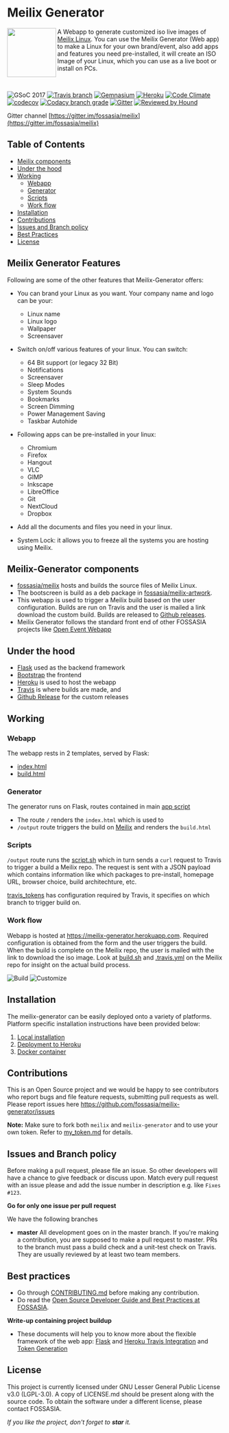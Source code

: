 # Meilix Generator
<p>
    <img align= "left" src="/static/favicon/apple-icon-114x114.png" width="114">
   A Webapp to generate customized iso live images of <a href="https://github.com/fossasia/meilix">Meilix Linux</a>. You can use the Meilix Generator (Web app) to make a Linux for your own brand/event, also add apps and features you need pre-installed, it will create an ISO Image of your Linux, which you can use as a live boot or install on PCs. 
</p><br>

![GSoC 2017](https://img.shields.io/badge/GSoC-2017-blue.svg) [![Travis branch](https://img.shields.io/travis/fossasia/meilix-generator/master.svg?style=flat-square)](https://travis-ci.org/fossasia/meilix-generator) [![Gemnasium](https://img.shields.io/gemnasium/fossasia/meilix-generator.svg?style=flat-square)](https://gemnasium.com/github.com/fossasia/meilix-generator) [![Heroku](https://heroku-badge.herokuapp.com/?app=meilix-generator)](https://meilix-generator.herokuapp.com/) [![Code Climate](https://codeclimate.com/github/fossasia/meilix-generator/badges/gpa.svg?branch=master)](https://codeclimate.com/github/fossasia/meilix-generator) [![codecov](https://codecov.io/gh/fossasia/meilix-generator/branch/master/graph/badge.svg)](https://codecov.io/gh/fossasia/meilix-generator) [![Codacy branch grade](https://img.shields.io/codacy/grade/2040e9769e0c446dbb400fc5a77d2dc2/master.svg?style=flat-square)](https://www.codacy.com/app/fossasia/meilix-generator) [![Gitter](https://badges.gitter.im/Join%20Chat.svg)](https://gitter.im/fossasia/meilix?utm_source=badge&utm_medium=badge&utm_campaign=pr-badge&utm_content=badge) [![Reviewed by Hound](https://img.shields.io/badge/Reviewed_by-Hound-8E64B0.svg)](https://houndci.com)

Gitter channel [https://gitter.im/fossasia/meilix](https://gitter.im/fossasia/meilix)

## Table of Contents

* [Meilix components](#meilix-components)
* [Under the hood](#under-the-hood)
* [Working](#working)
    * [Webapp](#webapp)
    * [Generator](#generator)
    * [Scripts](#scripts)
    * [Work flow](#work-flow)
* [Installation](#installation)
* [Contributions](#contributions)
* [Issues and Branch policy](#issues-and-branch-policy)
* [Best Practices](#best-practices)
* [License](#license)

## Meilix Generator Features

 Following are some of the other features that Meilix-Generator offers:

- You can brand your Linux as you want. Your company name and logo can be your:
    - Linux name
    - Linux logo
    - Wallpaper
    - Screensaver

- Switch on/off various features of your linux. You can switch: 
    - 64 Bit support (or legacy 32 Bit)
    - Notifications
    - Screensaver
    - Sleep Modes 
    - System Sounds
    - Bookmarks
    - Screen Dimming
    - Power Management Saving 
    - Taskbar Autohide

- Following apps can be pre-installed in your linux: 
    - Chromium
    - Firefox
    - Hangout
    - VLC
    - GIMP
    - Inkscape
    - LibreOffice
    - Git
    - NextCloud
    - Dropbox

- Add all the documents and files you need in your linux.
- System Lock: it allows you to freeze all the systems you are hosting using Meilix.

## Meilix-Generator components

* [fossasia/meilix](https://github.com/fossasia/meilix) hosts and builds the source files of Meilix Linux.
* The bootscreen is build as a deb package in [fossasia/meilix-artwork](https://github.com/fossasia/meilix-artwork).
* This webapp is used to trigger a Meilix build based on the user configuration. Builds are run on Travis and the user is mailed a link download the custom build. Builds are released to [Github releases](https://github.com/fossasia/meilix/releases).
* Meilix Generator follows the standard front end of other FOSSASIA projects like [Open Event Webapp](https://github.com/fossasia/open-event-webapp)


## Under the hood

* [Flask](http://flask.pocoo.org/) used as the backend framework
* [Bootstrap](http://getbootstrap.com/) the frontend
* [Heroku](https://www.heroku.com/) is used to host the webapp
* [Travis](travis-ci.org) is where builds are made, and
* [Github Release](https://help.github.com/articles/creating-releases/) for the custom releases


## Working
### Webapp

The webapp rests in 2 templates, served by Flask:

- [index.html](templates/index.html)
- [build.html](templates/build.html)

### Generator

The generator runs on Flask, routes contained in main [app script](app.py)

* The route `/` renders the `index.html` which is used to
* `/output` route triggers the build on [Meilix](https://github.com/fossasia/meilix) and renders the `build.html`

### Scripts

`/output` route runs the [script.sh](script.sh) which in turn sends a `curl` request to Travis to trigger a build a Meilix repo. The request is sent with a JSON payload which contains information like which packages to pre-install, homepage URL, browser choice, build architechture, etc.

[travis_tokens](travis_tokens) has configuration required by Travis, it specifies on which branch to trigger build on.


### Work flow

Webapp is hosted at https://meilix-generator.herokuapp.com. Required configuration is obtained from the form and the user triggers the build. When the build is complete on the Meilix repo, the user is mailed with the link to download the iso image. Look at [build.sh](https://github.com/fossasia/meilix/blob/master/build.sh) and [.travis.yml](https://github.com/fossasia/meilix/blob/master/.travis.yml) on the Meilix repo for insight on the actual build process.

![Build](docs/images/build.png)
![Customize](docs/images/customize.png)


## Installation

The meilix-generator can be easily deployed onto a variety of platforms. Platform specific installation instructions have been provided below:

1. [Local installation](docs/installation/local.md)
2. [Deployment to Heroku](docs/installation/heroku.md)
3. [Docker container](docs/installation/docker.md)


## Contributions

This is an Open Source project and we would be happy to see contributors who report bugs and file feature requests, submitting pull requests as well. Please report issues here https://github.com/fossasia/meilix-generator/issues

**Note:** Make sure to fork both `meilix` and `meilix-generator` and to use your own token. Refer to [my_token.md](docs/installation/my_token.md) for details.


## Issues and Branch policy

Before making a pull request, please file an issue. So other developers will have a chance to give feedback or discuss upon. Match every pull request with an issue please and add the issue number in description e.g. like `Fixes #123`.

**Go for only one issue per pull request**

We have the following branches
* **master**
    All development goes on in the master branch. If you're making a contribution, you are supposed to make a pull request to master. PRs to the branch must pass a build check and a unit-test check on Travis. They are usually reviewed by at least two team members.

## Best practices

* Go through [CONTRIBUTING.md](.github/CONTRIBUTING.md) before making any contribution.
* Do read the [Open Source Developer Guide and Best Practices at FOSSASIA](https://blog.fossasia.org/open-source-developer-guide-and-best-practices-at-fossasia).

**Write-up containing project buildup**
* These documents will help you to know more about the flexible framework of the web app: [Flask](https://docs.google.com/document/d/1TWsz0aP0vLwXwcTX1VC58lEYy5dM6xvxnAABEtzyUZY/edit?usp=sharing) and [Heroku Travis Integration](https://docs.google.com/document/d/19xBAbjH04e_KlWwzGiDCDVAs4bLv-d-lcjKyr6bTRWE/edit?usp=sharing) and [Token Generation](https://docs.google.com/document/d/1agoZ3pSKjUfwSAJ3Yu0m-P08M4ERPIjiwSOSU3bubG0/edit?usp=sharing)


## License

This project is currently licensed under GNU Lesser General Public License v3.0 (LGPL-3.0). A copy of LICENSE.md should be present along with the source code. To obtain the software under a different license, please contact FOSSASIA.

*If you like the project, don't forget to **star** it.*
